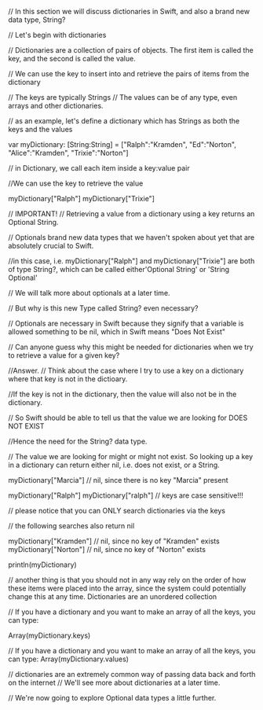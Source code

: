 // In this section we will discuss dictionaries in Swift, and also a brand new data type, String?

// Let's begin with dictionaries

// Dictionaries are a collection of pairs of objects. The first item is called the key, and the second is called the value.

// We can use the key to insert into and retrieve the pairs of items from the dictionary

// The keys are typically Strings
// The values can be of any type, even arrays and other dictionaries.

// as an example, let's define a dictionary which has Strings as both the keys and the values

var myDictionary: [String:String] = ["Ralph":"Kramden", "Ed":"Norton", "Alice":"Kramden", "Trixie":"Norton"]

// in Dictionary, we call each item inside a key:value pair

//We can use the key to retrieve the value

myDictionary["Ralph"]
myDictionary["Trixie"]

// IMPORTANT! 
// Retrieving a value from a dictionary using a key returns an Optional String.

// Optionals brand new data types that we haven't spoken about yet that are absolutely crucial to Swift.

//in this case, i.e. myDictionary["Ralph"] and myDictionary["Trixie"] are both of type String?, which can be called either'Optional String' or 'String Optional'

// We will talk more about optionals at a later time.

// But why is this new Type called String? even necessary?

// Optionals are necessary in Swift because they signify that a variable is allowed something to be nil, which in Swift means "Does Not Exist"

// Can anyone guess why this might be needed for dictionaries when we try to retrieve a value for a given key?

//Answer.
// Think about the case where I try to use a key on a dictionary where that key is not in the dictioary. 

//If the key is not in the dictionary, then the value will also not be in the dictionary. 

// So Swift should be able to tell us that the value we are looking for DOES NOT EXIST

//Hence the need for the String? data type.

// The value we are looking for might or might not exist. So looking up a key in a dictionary can return either nil, i.e. does not exist, or a String.

myDictionary["Marcia"] // nil, since there is no key "Marcia" present

myDictionary["Ralph"]
myDictionary["ralph"] // keys are case sensitive!!!

// please notice that you can ONLY search dictionaries via the keys

// the following searches also return nil

myDictionary["Kramden"] // nil, since no key of "Kramden" exists
myDictionary["Norton"] // nil, since no key of "Norton" exists

println(myDictionary)

// another thing is that you should not in any way rely on the order of how these items were placed into the array, since the system could potentially change this at any time. Dictionaries are an unordered collection


// If you have a dictionary and you want to make an array of all the keys, you can type:

Array(myDictionary.keys)

// If you have a dictionary and you want to make an array of all the keys, you can type:
Array(myDictionary.values)

// dictionaries are an extremely common way of passing data back and forth on the internet
// We'll see more about dictionaries at a later time. 

// We're now going to explore Optional data types a little further.


